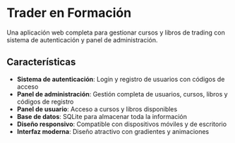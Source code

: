 # Trader en Formación

Una aplicación web completa para gestionar cursos y libros de trading con sistema de autenticación y panel de administración.

## Características

- **Sistema de autenticación**: Login y registro de usuarios con códigos de acceso
- **Panel de administración**: Gestión completa de usuarios, cursos, libros y códigos de registro
- **Panel de usuario**: Acceso a cursos y libros disponibles
- **Base de datos**: SQLite para almacenar toda la información
- **Diseño responsivo**: Compatible con dispositivos móviles y de escritorio
- **Interfaz moderna**: Diseño atractivo con gradientes y animaciones


